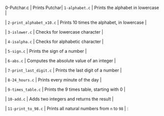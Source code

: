 0-Putchar.c | Prints Putchar|
`1-alphabet.c` | Prints the alphabet in lowercase |
        
| `2-print_alphabet_x10.c` | Prints 10 times the alphabet, in lowercase |
        
| `3-islower.c` | Checks for lowercase character |
        
| `4-isalpha.c` | Checks for alphabetic character |
        
| `5-sign.c` | Prints the sign of a number |
        
| `6-abs.c` | Computes the absolute value of an integer |
        
| `7-print_last_digit.c` | Prints the last digit of a number |
        
| `8-24_hours.c` | Prints every minute of the day |
        
| `9-times_table.c` | Prints the 9 times table, starting with 0 |
        
| `10-add.c` | Adds two integers and returns the result |
        
| `11-print_to_98.c` | Prints all natural numbers from `n` to `98` |
:

